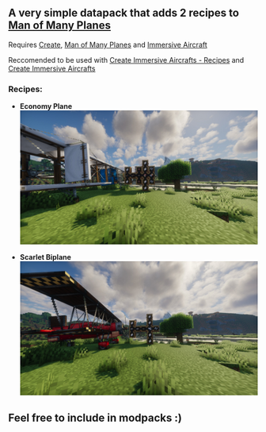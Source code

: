 ## A very simple datapack that adds 2 recipes to [Man of Many Planes](https://modrinth.com/mod/man-of-many-planes) 

Requires [Create](https://modrinth.com/mod/create), [Man of Many Planes](https://modrinth.com/mod/man-of-many-planes) and [Immersive Aircraft](https://modrinth.com/mod/immersive-aircraft)

Reccomended to be used with [Create Immersive Aircrafts - Recipes](https://www.curseforge.com/minecraft/texture-packs/create-immersive-aircrafts-data-pack) and [Create Immersive Aircrafts](https://www.curseforge.com/minecraft/texture-packs/create-immersive-aircrafts-resource-pack)

### Recipes:
- **Economy Plane**
![Screenshot of the Economy Plane and the recipe for it in Mechanical Crafters with mountains in the background and a tree](https://github.com/Fugimii/Create-Man-of-Many-Planes/blob/main/images/2024-05-30_18.12.17.jpg?raw=true)

- **Scarlet Biplane**
![Screenshot of the Scarlet Biplane and the recipe for it in Mechanical Crafters with mountains in the background and a tree](https://github.com/Fugimii/Create-Man-of-Many-Planes/blob/main/images/2024-05-30_18.10.07.jpg?raw=true)

## Feel free to include in modpacks :)
